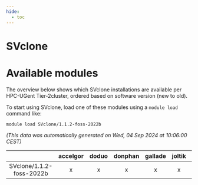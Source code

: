 ```yaml
---
hide:
  - toc
---
```


SVclone
=======

# Available modules


The overview below shows which SVclone installations are available per HPC-UGent Tier-2cluster, ordered based on software version (new to old).

To start using SVclone, load one of these modules using a `module load` command like:

```shell
module load SVclone/1.1.2-foss-2022b
```

*(This data was automatically generated on Wed, 04 Sep 2024 at 10:06:00 CEST)*  

| |accelgor|doduo|donphan|gallade|joltik|shinx|skitty|
| :---: | :---: | :---: | :---: | :---: | :---: | :---: | :---: |
|SVclone/1.1.2-foss-2022b|x|x|x|x|x|x|x|
